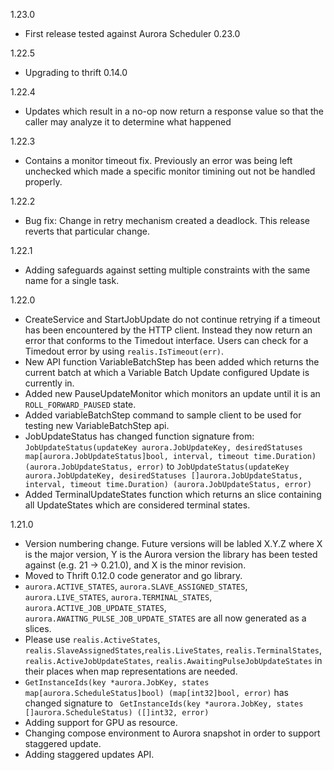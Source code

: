 1.23.0

* First release tested against Aurora Scheduler 0.23.0

1.22.5

* Upgrading to thrift 0.14.0

1.22.4

* Updates which result in a no-op now return a response value so that the caller may analyze it to determine what happened

1.22.3

* Contains a monitor timeout fix. Previously an error was being left unchecked which made a specific monitor timining out not be handled properly.

1.22.2

* Bug fix: Change in retry mechanism created a deadlock. This release reverts that particular change.

1.22.1

* Adding safeguards against setting multiple constraints with the same name for a single task.

1.22.0

* CreateService and StartJobUpdate do not continue retrying if a timeout has been encountered
by the HTTP client. Instead they now return an error that conforms to the Timedout interface.
Users can check for a Timedout error by using `realis.IsTimeout(err)`.
* New API function VariableBatchStep has been added which returns the current batch at which
a Variable Batch Update configured Update is currently in.
* Added new PauseUpdateMonitor which monitors an update until it is an `ROLL_FORWARD_PAUSED` state.
* Added variableBatchStep command to sample client to be used for testing new VariableBatchStep api.
* JobUpdateStatus has changed function signature from:
`JobUpdateStatus(updateKey aurora.JobUpdateKey, desiredStatuses map[aurora.JobUpdateStatus]bool, interval, timeout time.Duration) (aurora.JobUpdateStatus, error)`
to
`JobUpdateStatus(updateKey aurora.JobUpdateKey, desiredStatuses []aurora.JobUpdateStatus, interval, timeout time.Duration) (aurora.JobUpdateStatus, error)`
* Added TerminalUpdateStates function which returns an slice containing all UpdateStates which are considered terminal states.

1.21.0

* Version numbering change. Future versions will be labled X.Y.Z where X is the major version, Y is the Aurora version the library has been tested against (e.g. 21 -> 0.21.0), and X is the minor revision.
* Moved to Thrift 0.12.0 code generator and go library.
* `aurora.ACTIVE_STATES`, `aurora.SLAVE_ASSIGNED_STATES`, `aurora.LIVE_STATES`, `aurora.TERMINAL_STATES`, `aurora.ACTIVE_JOB_UPDATE_STATES`, `aurora.AWAITNG_PULSE_JOB_UPDATE_STATES` are all now generated as a slices.
* Please use `realis.ActiveStates`, `realis.SlaveAssignedStates`,`realis.LiveStates`, `realis.TerminalStates`, `realis.ActiveJobUpdateStates`, `realis.AwaitingPulseJobUpdateStates` in their places when map representations are needed.
* `GetInstanceIds(key *aurora.JobKey, states map[aurora.ScheduleStatus]bool) (map[int32]bool, error)` has changed signature to ` GetInstanceIds(key *aurora.JobKey, states []aurora.ScheduleStatus) ([]int32, error)`
* Adding support for GPU as resource.
* Changing compose environment to Aurora snapshot in order to support staggered update.
* Adding staggered updates API.
